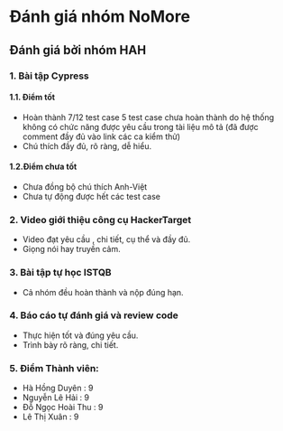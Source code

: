 # Đánh giá nhóm NoMore
 ## Đánh giá bởi nhóm HAH
 
 ### 1. Bài tập Cypress
 #### 1.1. Điểm tốt
  - Hoàn thành 7/12 test case
	5 test case chưa hoàn thành do hệ thống không có chức năng được yêu cầu trong tài liệu mô tả 
	(đã được comment đầy đủ vào link các ca kiểm thử)
  - Chú thích đầy đủ, rõ ràng, dễ hiểu.
 #### 1.2.Điểm chưa tốt
  - Chưa đồng bộ chú thích Anh-Việt
  - Chưa tự động được hết các test case
 ### 2. Video giới thiệu công cụ HackerTarget
  - Video đạt yêu cầu , chi tiết, cụ thể và đầy đủ. 
  - Giọng nói hay truyền cảm.
 ### 3. Bài tập tự học ISTQB
 - Cả nhóm đều hoàn thành và nộp đúng hạn.
 ### 4. Báo cáo tự đánh giá và review code
  - Thực hiện tốt và đúng yêu cầu.
  - Trình bày rõ ràng, chi tiết.
 ### 5. Điểm Thành viên:
  - Hà Hồng Duyên : 9
  - Nguyễn Lê Hải : 9
  - Đỗ Ngọc Hoài Thu : 9
  - Lê Thị Xuân : 9
